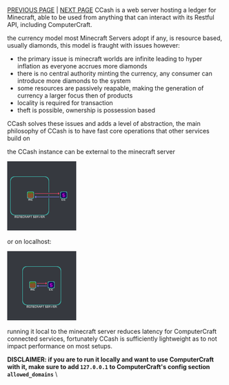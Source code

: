 [PREVIOUS PAGE](../README.md) | [NEXT PAGE](connected_services/how_to/explanation.md)
CCash is a web server hosting a ledger for Minecraft, able to be used from anything that can interact with its Restful API, including ComputerCraft. 

the currency model most Minecraft Servers adopt if any, is resource based, usually diamonds, this model is fraught with issues however:

* the primary issue is minecraft worlds are infinite leading to hyper inflation as everyone accrues more diamonds
* there is no central authority minting the currency, any consumer can introduce more diamonds to the system
* some resources are passively reapable, making the generation of currency a larger focus then of products
* locality is required for transaction
* theft is possible, ownership is possession based

CCash solves these issues and adds a level of abstraction, the main philosophy of CCash is to have fast core operations that other services build on

the CCash instance can be external to the minecraft server 

![image](external_diagram.png)

or on localhost:

![image](localhost_diagram.png)

running it local to the minecraft server reduces latency for ComputerCraft connected services, fortunately CCash is sufficiently lightweight as to not impact performance on most setups.

**DISCLAIMER: if you are to run it locally and want to use ComputerCraft with it, make sure to add `127.0.0.1` to ComputerCraft's config section `allowed_domains`**   \
